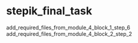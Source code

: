 # stepik_final_task
add_required_files_from_module_4_block_1_step_6
add_required_files_from_module_4_block_2_step_2